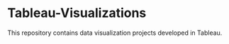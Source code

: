# Tableau-Visualizations
This repository contains data visualization projects developed in Tableau.
